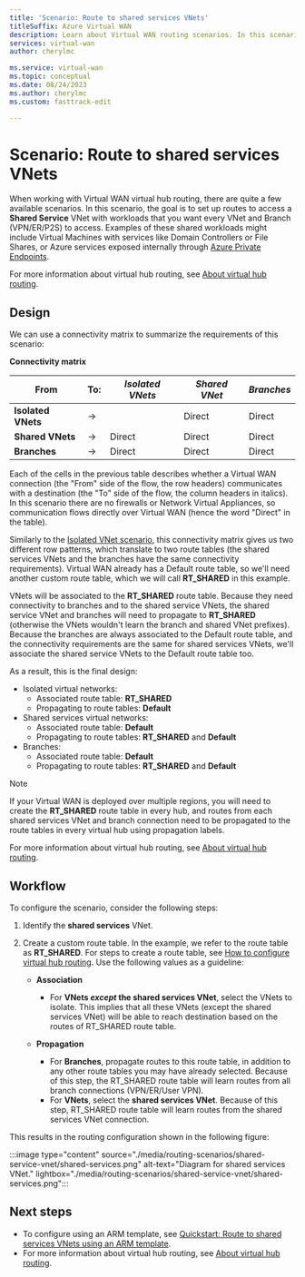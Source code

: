 ```yaml
---
title: 'Scenario: Route to shared services VNets'
titleSuffix: Azure Virtual WAN
description: Learn about Virtual WAN routing scenarios. In this scenario, you set up routes to access a shared service VNet with a workload that you want every VNet and branch to access.
services: virtual-wan
author: cherylmc

ms.service: virtual-wan
ms.topic: conceptual
ms.date: 08/24/2023
ms.author: cherylmc
ms.custom: fasttrack-edit

---
```

# Scenario: Route to shared services VNets

When working with Virtual WAN virtual hub routing, there are quite a few available scenarios. In this scenario, the goal is to set up routes to access a **Shared Service** VNet with workloads that you want every VNet and Branch (VPN/ER/P2S) to access. Examples of these shared workloads might include Virtual Machines with services like Domain Controllers or File Shares, or Azure services exposed internally through [Azure Private Endpoints](../private-link/private-endpoint-overview.md).

For more information about virtual hub routing, see [About virtual hub routing](about-virtual-hub-routing.md).

## <a name="design"></a>Design

We can use a connectivity matrix to summarize the requirements of this scenario:

**Connectivity matrix**

| From             | To:   |*Isolated VNets*|*Shared VNet*|*Branches*|
|---|---|---|---|---|
|**Isolated VNets**| ->|        | Direct | Direct |
|**Shared VNets**  |->| Direct | Direct | Direct |
|**Branches**      |->| Direct | Direct | Direct |

Each of the cells in the previous table describes whether a Virtual WAN connection (the "From" side of the flow, the row headers) communicates with a destination (the "To" side of the flow, the column headers in italics). In this scenario there are no firewalls or Network Virtual Appliances, so communication flows directly over Virtual WAN (hence the word "Direct" in the table).

Similarly to the [Isolated VNet scenario](scenario-isolate-vnets.md), this connectivity matrix gives us two different row patterns, which translate to two route tables (the shared services VNets and the branches have the same connectivity requirements). Virtual WAN already has a Default route table, so we'll need another custom route table, which we will call **RT_SHARED** in this example.

VNets will be associated to the **RT_SHARED** route table. Because they need connectivity to branches and to the shared service VNets, the shared service VNet and branches will need to propagate to **RT_SHARED** (otherwise the VNets wouldn't learn the branch and shared VNet prefixes). Because the branches are always associated to the Default route table, and the connectivity requirements are the same for shared services VNets, we'll associate the shared service VNets to the Default route table too.

As a result, this is the final design:

* Isolated virtual networks:
  * Associated route table: **RT_SHARED**
  * Propagating to route tables: **Default**
* Shared services virtual networks:
  * Associated route table: **Default**
  * Propagating to route tables: **RT_SHARED** and **Default**
* Branches:
  * Associated route table: **Default**
  * Propagating to route tables: **RT_SHARED** and **Default**

> [!NOTE]
> If your Virtual WAN is deployed over multiple regions, you will need to create the **RT_SHARED** route table in every hub, and routes from each shared services VNet and branch connection need to be propagated to the route tables in every virtual hub using propagation labels.

For more information about virtual hub routing, see [About virtual hub routing](about-virtual-hub-routing.md).

## <a name="workflow"></a>Workflow

To configure the scenario, consider the following steps:

1. Identify the **shared services** VNet.
2. Create a custom route table. In the example, we refer to the route table as **RT_SHARED**. For steps to create a route table, see [How to configure virtual hub routing](how-to-virtual-hub-routing.md). Use the following values as a guideline:

   * **Association**
     * For **VNets *except* the shared services VNet**, select the VNets to isolate. This implies that all these VNets (except the shared services VNet) will be able to reach destination based on the routes of RT_SHARED route table.

   * **Propagation**
      * For **Branches**, propagate routes to this route table, in addition to any other route tables you may have already selected. Because of this step, the RT_SHARED route table will learn routes from all branch connections (VPN/ER/User VPN).
      * For **VNets**, select the **shared services VNet**. Because of this step, RT_SHARED route table will learn routes from the shared services VNet connection.

This results in the routing configuration shown in the following figure:

   :::image type="content" source="./media/routing-scenarios/shared-service-vnet/shared-services.png" alt-text="Diagram for shared services VNet." lightbox="./media/routing-scenarios/shared-service-vnet/shared-services.png":::

## Next steps

* To configure using an ARM template, see [Quickstart: Route to shared services VNets using an ARM template](quickstart-route-shared-services-vnet-template.md).
* For more information about virtual hub routing, see [About virtual hub routing](about-virtual-hub-routing.md).
